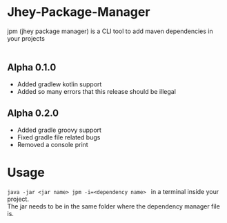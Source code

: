# Jhey-Package-Manager
jpm (jhey package manager) is a CLI tool to add maven dependencies in your projects
<br> <br>
## Alpha 0.1.0
  - Added gradlew kotlin support<br>
  - Added so many errors that this release should be illegal 
   
 ## Alpha 0.2.0
   - Added gradle groovy support
   - Fixed gradle file related bugs
   - Removed a console print
# Usage
   ```java -jar <jar name> jpm -i=<dependency name> ``` in a terminal inside your project.<br>
   The jar needs to be in the same folder where the dependency manager file is.

